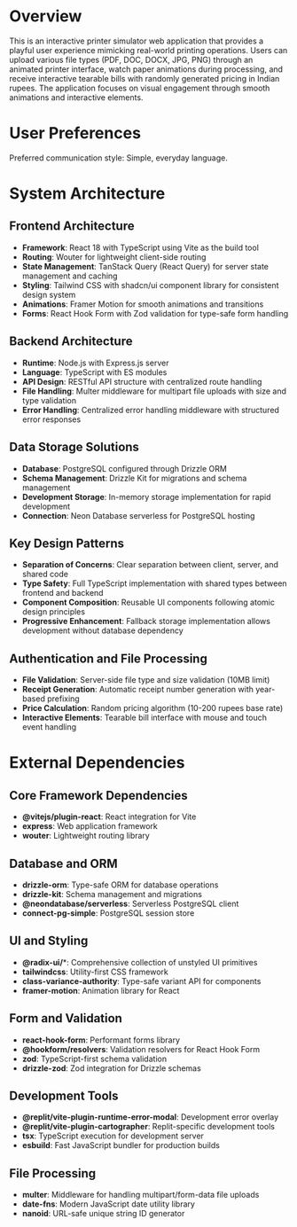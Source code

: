 # Overview

This is an interactive printer simulator web application that provides a playful user experience mimicking real-world printing operations. Users can upload various file types (PDF, DOC, DOCX, JPG, PNG) through an animated printer interface, watch paper animations during processing, and receive interactive tearable bills with randomly generated pricing in Indian rupees. The application focuses on visual engagement through smooth animations and interactive elements.

# User Preferences

Preferred communication style: Simple, everyday language.

# System Architecture

## Frontend Architecture
- **Framework**: React 18 with TypeScript using Vite as the build tool
- **Routing**: Wouter for lightweight client-side routing
- **State Management**: TanStack Query (React Query) for server state management and caching
- **Styling**: Tailwind CSS with shadcn/ui component library for consistent design system
- **Animations**: Framer Motion for smooth animations and transitions
- **Forms**: React Hook Form with Zod validation for type-safe form handling

## Backend Architecture
- **Runtime**: Node.js with Express.js server
- **Language**: TypeScript with ES modules
- **API Design**: RESTful API structure with centralized route handling
- **File Handling**: Multer middleware for multipart file uploads with size and type validation
- **Error Handling**: Centralized error handling middleware with structured error responses

## Data Storage Solutions
- **Database**: PostgreSQL configured through Drizzle ORM
- **Schema Management**: Drizzle Kit for migrations and schema management
- **Development Storage**: In-memory storage implementation for rapid development
- **Connection**: Neon Database serverless for PostgreSQL hosting

## Key Design Patterns
- **Separation of Concerns**: Clear separation between client, server, and shared code
- **Type Safety**: Full TypeScript implementation with shared types between frontend and backend
- **Component Composition**: Reusable UI components following atomic design principles
- **Progressive Enhancement**: Fallback storage implementation allows development without database dependency

## Authentication and File Processing
- **File Validation**: Server-side file type and size validation (10MB limit)
- **Receipt Generation**: Automatic receipt number generation with year-based prefixing
- **Price Calculation**: Random pricing algorithm (10-200 rupees base rate)
- **Interactive Elements**: Tearable bill interface with mouse and touch event handling

# External Dependencies

## Core Framework Dependencies
- **@vitejs/plugin-react**: React integration for Vite
- **express**: Web application framework
- **wouter**: Lightweight routing library

## Database and ORM
- **drizzle-orm**: Type-safe ORM for database operations
- **drizzle-kit**: Schema management and migrations
- **@neondatabase/serverless**: Serverless PostgreSQL client
- **connect-pg-simple**: PostgreSQL session store

## UI and Styling
- **@radix-ui/***: Comprehensive collection of unstyled UI primitives
- **tailwindcss**: Utility-first CSS framework
- **class-variance-authority**: Type-safe variant API for components
- **framer-motion**: Animation library for React

## Form and Validation
- **react-hook-form**: Performant forms library
- **@hookform/resolvers**: Validation resolvers for React Hook Form
- **zod**: TypeScript-first schema validation
- **drizzle-zod**: Zod integration for Drizzle schemas

## Development Tools
- **@replit/vite-plugin-runtime-error-modal**: Development error overlay
- **@replit/vite-plugin-cartographer**: Replit-specific development tools
- **tsx**: TypeScript execution for development server
- **esbuild**: Fast JavaScript bundler for production builds

## File Processing
- **multer**: Middleware for handling multipart/form-data file uploads
- **date-fns**: Modern JavaScript date utility library
- **nanoid**: URL-safe unique string ID generator